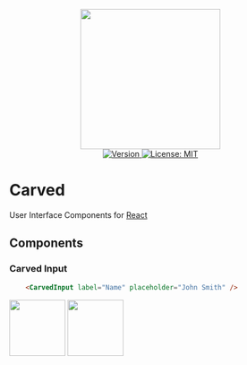 <p align="center">
    <img src="https://raw.githubusercontent.com/plurid/carved-react/master/docs/images/identity/carved-logo.png" height="250px">
    <br />
    <a target="_blank" href="https://www.npmjs.com/package/carved-react">
        <img src="https://img.shields.io/npm/v/carved-react.svg?logo=npm&colorB=1380C3&style=for-the-badge" alt="Version">
    </a>
    <a target="_blank" href="https://github.com/plurid/plurid/blob/master/LICENSE">
        <img src="https://img.shields.io/badge/license-MIT-blue.svg?colorB=1380C3&style=for-the-badge" alt="License: MIT">
    </a>
</p>



# Carved

User Interface Components for [React][react]

[react]: https://github.com/facebook/react



## Components

### Carved Input

``` html
    <CarvedInput label="Name" placeholder="John Smith" />
```

<img src="https://raw.githubusercontent.com/plurid/carved-react/master/docs/images/components/CarvedInput-empty.png" height="100px">

<img src="https://raw.githubusercontent.com/plurid/carved-react/master/docs/images/components/CarvedInput-named.png" height="100px">
